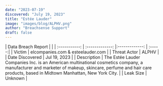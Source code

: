 ```yaml
---
date: "2023-07-19"
discovered: "July 19, 2023"
title: "Estée Lauder"
image: "images/blog/ALPHV.png"
author: "Breachsense Support"
draft: false
---
```


| Data Breach Report           |              | 
| :-----------: | :-------------:     |:-------------:    | :-----:|
| Victim      | elcompanies.com & esteelauder.com      | 
| Threat Actor      | ALPHV      | 
| Date Discovered      | Jul 19, 2023      | 
| Description      | The Estée Lauder Companies Inc. is an American multinational cosmetics company, a manufacturer and marketer of makeup, skincare, perfume and hair care products, based in Midtown Manhattan, New York City.      | 
| Leak Size      | Unknown      | 

